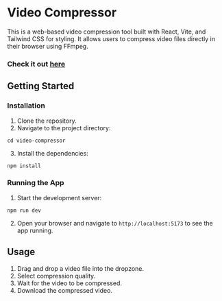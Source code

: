 # Video Compressor

This is a web-based video compression tool built with React, Vite, and Tailwind CSS for styling. It allows users to compress video files directly in their browser using FFmpeg.

### Check it out [here](https://www.vidpress.co/)
 
## Getting Started

### Installation
1. Clone the repository.
2. Navigate to the project directory:
```
cd video-compressor
```
3. Install the dependencies:
```
npm install
```

### Running the App
1. Start the development server:
```
npm run dev
```
2. Open your browser and navigate to `http://localhost:5173` to see the app running.

## Usage
1. Drag and drop a video file into the dropzone.
2. Select compression quality.
3. Wait for the video to be compressed.
4. Download the compressed video.
